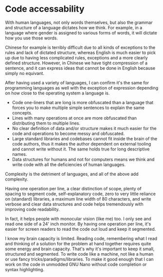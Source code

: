 # Code accessability

With human languages, not only words themselves, but also the grammar and
structure of a language dictates how we think. For example, in a language where
gender is assigned to various forms of words, it will dictate how you use those
words.

Chinese for example is terribly difficult due to all kinds of exceptions to the
rules and lack of dictated structure, whereas English is much easier to pick up
due to having less complicated rules, exceptions and a more clearly defined
structure. However, in Chinese we have tight compression of a sentence, and it
can express ideas that cannot be done in English because simply no equivant.

After having used a variety of languages, I can confirm it's the same for
programming languages as well with the exception of expression depending on
how close to the operating system a language is.

- Code one-liners that are long is more obfuscated than a language that forces
  you to make multiple simple sentences to explain the same concepts.
- Lines with many operations at once are more obfuscated than distributing
  them to multiple lines.
- No clear definition of data and/or structure makes it much easier for the
  code and operations to become messy and obfuscated.
- Large standard libraries and codebases cannot fit inside the brain of the
  code authors, thus it makes the author dependent on external tooling and
  cannot write without it. The same holds true for long descriptive names.
- Data structures for humans and not for computers means we think and write
  code with all the deficiencies of human languages.

Complexity is the detriment of languages, and all of the above add complexity.

Having one operation per line, a clear distinction of scope, plenty of spacing
to segment code, self-explanatory code, zero to very little reliance on
(standard) libraries, a maximum line width of 80 characters, and write verbose
and clear data structures and code helps tremendously with improving code
readability.

In fact, it helps people with monocular vision (like me) too. I only see and
read one side of a 24' inch monitor. By having one operation per line, it's
easier for screen readers to read the code out loud and keep it segmented.

I know my brain capacity is limited. Reading code, remembering what I read and
thinking of a solution for the problem at hand together requires quite some
energy and brain capacity. That's why it's important to keep it small,
structured and segmented. To write code like a machine, not like a human or use
fancy tricks/paradigms/libraries. To make it good enough that I can work on the
code in unmodded GNU Nano without code completion or syntax highlighting.
